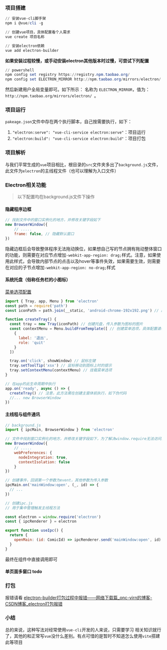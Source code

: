 ### 项目搭建

```powershell
// 安装vue-cli脚手架
npm i @vue/cli -g

// 创建vue项目，具体配置看个人需求
vue create 项目名称
```

```powershell
// 安装electron依赖
vue add electron-builder
```

**如果安装过程较慢，或手动安装electron其他版本时过慢，可尝试下列配置**

```powershell
// powershell
npm config set registry https://registry.npm.taobao.org/
npm config set ELECTRON_MIRROR http://npm.taobao.org/mirrors/electron/
```

然后新建用户全局变量即可。如下所示：
名称为 `ELECTRON_MIRROR`，值为： `http://npm.taobao.org/mirrors/electron/ `。



### 项目运行

`pakeage.json`文件中存在两个执行脚本，自己按需要执行，如下：

1. `"electron:serve": "vue-cli-service electron:serve"`：项目运行
2. `"electron:build": "vue-cli-service electron:build"`：项目打包



### 项目解析

与我们平常生成的`vue`项目相比，根目录的`src`文件夹多出了`background.js`文件，此文件为`electron`的主线程文件（也可以理解为入口文件）



### Electron相关功能

> 以下配置均在background.js文件下操作



#### 隐藏程序边框

```javascript
// 找到文件中的窗口实例化的地方，并修改关键字段如下
new BrowserWindow({
    // .....
    frame: false, // 隐藏默认窗口
})
```

隐藏边框后会导致整体程序无法拖动换位，如果想自己写的节点拥有拖动整体窗口的功能，则需要在对应节点增加`-webkit-app-region: drag;`样式。注意，如果使用此样式，会导致内部节点的点击以及hover等事件失效，如果需要生效，则需要在对应的子节点增加`-webkit-app-region: no-drag;`样式



#### 系统托盘（俗称任务栏的小图标）

[菜单选项配置](https://www.electronjs.org/zh/docs/latest/api/menu-item)

```javascript
import { Tray, app, Menu } from 'electron'
const path = require('path')
const iconPath = path.join(__static, 'android-chrome-192x192.png') // 路径为项目根路径。注意，如果此配置出错，会导致打包安装后程序启动异常

function createTray() {
  const tray = new Tray(iconPath) // 创建托盘，传入参数为图标的图片
  const contextMenu = Menu.buildFromTemplate([ // 创建菜单选项，具体配置请看上方链接
    {
      label: '退出',
      role: 'quit'
    }
  ])

  tray.on('click', showWindow) // 鼠标左键
  tray.setToolTip('xsx') // 鼠标移动到图标上时的提示
  tray.setContextMenu(contextMenu) // 挂载菜单选项
}

// 在app的此生命周期中执行
app.on('ready', async () => {
  createTray() // 注意，此方法需在创建主窗体前执行，如下伪代码
  //... new BrowserWindow
})
```



#### 主线程与组件通讯

```javascript
// background.js
import { ipcMain, BrowserWindow } from 'electron'

// 文件中找到窗口实例化的地方，并修改关键字段如下，为了解决window.require无法访问的问题
new BrowserWindow({
    // .....
    webPreferences: {
      nodeIntegration: true,
      contextIsolation: false
    }
})

// 创建事件，回调第一个参数为event，其他参数为传入参数
ipcMain.on('mainWindow:open', (_, id) => {
  // ...
})
```

```javascript
// 创建ipc.js
// 用于集中管理触发主线程方法

const electron = window.require('electron')
const { ipcRenderer } = electron

export function useIpc() {
  return {
    openMain: (id: ComicId) => ipcRenderer.send('mainWindow:open', id)
  }
}

```

最终在组件中直接调用即可



#### 单页面多窗口 todo



### 打包

报错请看 [electron-builder打包过程中报错——网络下载篇_onc-virn的博客-CSDN博客_electron打包报错](https://blog.csdn.net/qq_32682301/article/details/105234408)



### 小结

总的来说，这种写法对经常使用`vue-cli`开发的人来说，只需要学习	相关知识就行了，其他的和正常写`vue`没什么差别。有点可惜的是暂时不知道怎么使用`vite`搭建此等项目

